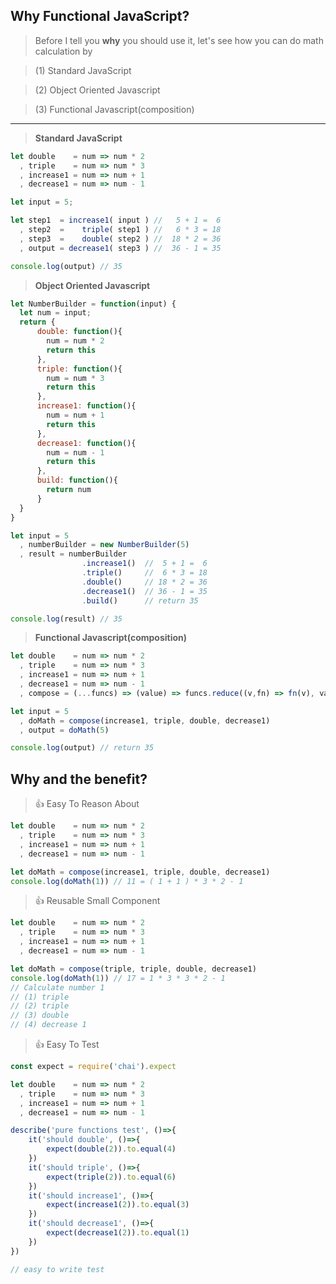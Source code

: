 ## **Why Functional JavaScript?**

> Before I tell you **why** you should use it, 
> let's see how you can do math calculation by


> (1) Standard JavaScript


> (2) Object Oriented Javascript


> (3) Functional Javascript(composition)

------------------------------------



> **Standard JavaScript**

```javascript 
let double    = num => num * 2
  , triple    = num => num * 3
  , increase1 = num => num + 1
  , decrease1 = num => num - 1

let input = 5; 

let step1  = increase1( input ) //   5 + 1 =  6
  , step2  =    triple( step1 ) //   6 * 3 = 18
  , step3  =    double( step2 ) //  18 * 2 = 36
  , output = decrease1( step3 ) //  36 - 1 = 35

console.log(output) // 35
```


> **Object Oriented Javascript**


```javascript 
let NumberBuilder = function(input) {
  let num = input;
  return {
      double: function(){
        num = num * 2
        return this
      },
      triple: function(){
        num = num * 3
        return this
      },
      increase1: function(){
      	num = num + 1
      	return this
      },
      decrease1: function(){
      	num = num - 1
      	return this
      },
      build: function(){
      	return num
      }
  }
}

let input = 5
  , numberBuilder = new NumberBuilder(5)
  , result = numberBuilder
				.increase1()  //  5 + 1 =  6
				.triple()     //  6 * 3 = 18
				.double()     // 18 * 2 = 36
				.decrease1()  // 36 - 1 = 35
				.build()      // return 35

console.log(result) // 35
```



> **Functional Javascript(composition)**


```javascript
let double 	  = num => num * 2
  , triple    = num => num * 3
  , increase1 = num => num + 1
  , decrease1 = num => num - 1
  , compose = (...funcs) => (value) => funcs.reduce((v,fn) => fn(v), value)

let input = 5
  , doMath = compose(increase1, triple, double, decrease1)
  , output = doMath(5)

console.log(output) // return 35
```


## Why and the benefit?


> :thumbsup: Easy To Reason About


```javascript
let double 	  = num => num * 2
  , triple    = num => num * 3
  , increase1 = num => num + 1
  , decrease1 = num => num - 1

let doMath = compose(increase1, triple, double, decrease1)
console.log(doMath(1)) // 11 = ( 1 + 1 ) * 3 * 2 - 1
```

> :thumbsup: Reusable Small Component

```javascript
let double 	  = num => num * 2
  , triple    = num => num * 3
  , increase1 = num => num + 1
  , decrease1 = num => num - 1

let doMath = compose(triple, triple, double, decrease1)
console.log(doMath(1)) // 17 = 1 * 3 * 3 * 2 - 1
// Calculate number 1 
// (1) triple
// (2) triple
// (3) double
// (4) decrease 1
```

> :thumbsup: Easy To Test

```javascript
const expect = require('chai').expect

let double 	  = num => num * 2
  , triple    = num => num * 3
  , increase1 = num => num + 1
  , decrease1 = num => num - 1

describe('pure functions test', ()=>{
	it('should double', ()=>{
		expect(double(2)).to.equal(4)
	})
	it('should triple', ()=>{
		expect(triple(2)).to.equal(6)
	})
	it('should increase1', ()=>{
		expect(increase1(2)).to.equal(3)
	})
	it('should decrease1', ()=>{
		expect(decrease1(2)).to.equal(1)
	})
})

// easy to write test
```

